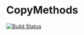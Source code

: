 # CopyMethods

[![Build Status](https://travis-ci.org/skleinbo/CopyMethods.jl.svg?branch=master)](https://travis-ci.org/skleinbo/CopyMethods.jl)
